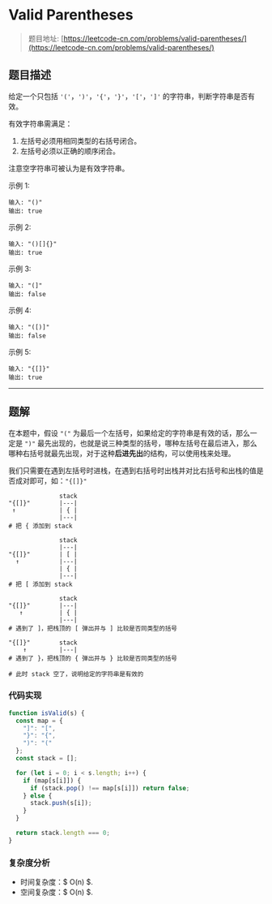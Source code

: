 # Valid Parentheses

> 题目地址: [https://leetcode-cn.com/problems/valid-parentheses/](https://leetcode-cn.com/problems/valid-parentheses/)

## 题目描述

给定一个只包括 `'('`，`')'`，`'{'`，`'}'`，`'['`，`']'` 的字符串，判断字符串是否有效。

有效字符串需满足：

1. 左括号必须用相同类型的右括号闭合。
2. 左括号必须以正确的顺序闭合。

注意空字符串可被认为是有效字符串。

示例 1:

```
输入: "()"
输出: true
```

示例 2:

```
输入: "()[]{}"
输出: true
```

示例 3:

```
输入: "(]"
输出: false
```

示例 4:

```
输入: "([)]"
输出: false
```

示例 5:

```
输入: "{[]}"
输出: true
```

------

## 题解

在本题中，假设 `"("` 为最后一个左括号，如果给定的字符串是有效的话，那么一定是 `")"` 最先出现的，也就是说三种类型的括号，哪种左括号在最后进入，那么哪种右括号就最先出现，对于这种**后进先出**的结构，可以使用栈来处理。

我们只需要在遇到左括号时进栈，在遇到右括号时出栈并对比右括号和出栈的值是否成对即可，如：`"{[]}"`

```
              stack
"{[]}"        |---|
 ↑            | { |
              |---|
# 把 { 添加到 stack

              stack
              |---|
"{[]}"        | [ |
  ↑           |---|
              | { |
              |---|
# 把 [ 添加到 stack

              stack
"{[]}"        |---|
   ↑          | { |
              |---|
# 遇到了 ]，把栈顶的 [ 弹出并与 ] 比较是否同类型的括号

"{[]}"        stack
    ↑         |---|
# 遇到了 }，把栈顶的 { 弹出并与 } 比较是否同类型的括号

# 此时 stack 空了，说明给定的字符串是有效的
```

### 代码实现

```js
function isValid(s) {
  const map = {
    "]": "[",
    "}": "{",
    ")": "("
  };
  const stack = [];

  for (let i = 0; i < s.length; i++) {
    if (map[s[i]]) {
      if (stack.pop() !== map[s[i]]) return false;
    } else {
      stack.push(s[i]);
    }
  }

  return stack.length === 0;
}
```

### 复杂度分析

* 时间复杂度：$ O(n) $.
* 空间复杂度：$ O(n) $.
